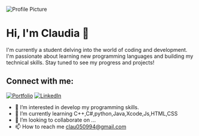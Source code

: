 

![Profile Picture](https://user-images.githubusercontent.com/74038190/219923809-b86dc415-a0c2-4a38-bc88-ad6cf06395a8.gif)

# Hi, I'm Claudia 👋

I'm currently a student delving into the world of coding and development. I'm passionate about learning new programming languages and building my technical skills. Stay tuned to see my progress and projects!
## Connect with me:

[![Portfolio](https://img.shields.io/badge/PORTFOLIO-%231DA1F2.svg?&style=for-the-badge&logo=google-chrome&logoColor=white)](your-portfolio-link)
[![LinkedIn](https://img.shields.io/badge/LINKEDIN-%230077B5.svg?&style=for-the-badge&logo=linkedin&logoColor=white)](https://www.linkedin.com/in/claudia-varona-p%C3%A9rez-96b3bb114/)




- 👀 I’m interested in develop my programming skills.
- 🌱 I’m currently learning C++,C#,python,Java,Xcode,Js,HTML,CSS
- 💞️ I’m looking to collaborate on ...
- 📫 How to reach me clau050994@gmail.com

<!---
Clau050994/Clau050994 is a ✨ special ✨ repository because its `README.md` (this file) appears on your GitHub profile.
You can click the Preview link to take a look at your changes.
--->
